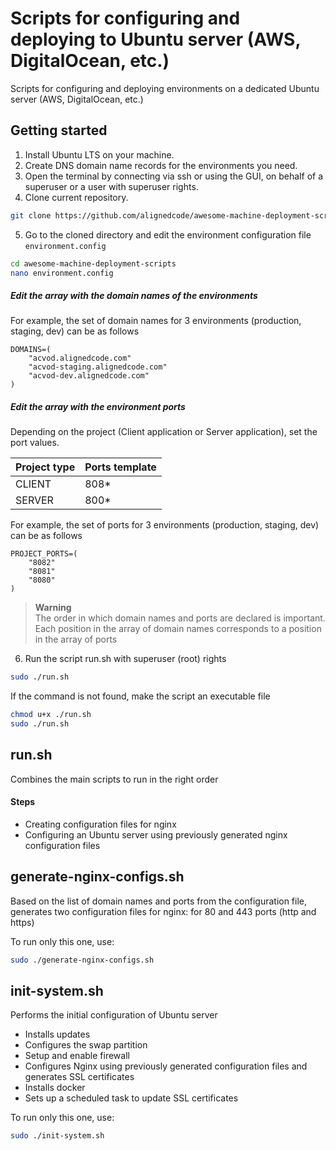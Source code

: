 # Scripts for configuring and deploying to Ubuntu server (AWS, DigitalOcean, etc.)

Scripts for configuring and deploying environments on a dedicated Ubuntu server (AWS, DigitalOcean, etc.)


## Getting started

1. Install Ubuntu LTS on your machine.
2. Create DNS domain name records for the environments you need.
3. Open the terminal by connecting via ssh or using the GUI, on behalf of a superuser or a user with superuser rights.
4. Clone current repository.

```bash
git clone https://github.com/alignedcode/awesome-machine-deployment-scripts.git
```

5. Go to the cloned directory and edit the environment configuration file `environment.config`

```bash
cd awesome-machine-deployment-scripts 
nano environment.config
```

##### Edit the array with the domain names of the environments
For example, the set of domain names for 3 environments (production, staging, dev) can be as follows

```
DOMAINS=(
    "acvod.alignedcode.com" 
    "acvod-staging.alignedcode.com" 
    "acvod-dev.alignedcode.com"
)
```

##### Edit the array with the environment ports
Depending on the project (Client application or Server application), set the port values.

| Project type | Ports template |
|--------------| ---------------|
| CLIENT       | 808*           |
| SERVER       | 800*           |

For example, the set of ports for 3 environments (production, staging, dev) can be as follows

```
PROJECT_PORTS=(
    "8082" 
    "8081" 
    "8080" 
)
```

> **Warning** <br/>
> The order in which domain names and ports are declared is important.
> Each position in the array of domain names corresponds to a position in the array of ports

6. Run the script run.sh with superuser (root) rights
```bash
sudo ./run.sh
```

If the command is not found, make the script an executable file
```bash
chmod u+x ./run.sh
sudo ./run.sh
```

## run.sh

Combines the main scripts to run in the right order

#### Steps
- Creating configuration files for nginx
- Configuring an Ubuntu server using previously generated nginx configuration files

## generate-nginx-configs.sh
Based on the list of domain names and ports from the configuration file, generates two 
configuration files for nginx: for 80 and 443 ports (http and https)

To run only this one, use:
```bash
sudo ./generate-nginx-configs.sh
```

## init-system.sh
Performs the initial configuration of Ubuntu server

- Installs updates
- Configures the swap partition
- Setup and enable firewall
- Configures Nginx using previously generated configuration files and generates SSL certificates
- Installs docker
- Sets up a scheduled task to update SSL certificates

To run only this one, use:
```bash
sudo ./init-system.sh
```
